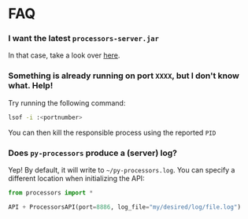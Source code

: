 # FAQ

### I want the latest `processors-server.jar`
In that case, take a look over [here](https:github.com/myedibleenso/processors-server).

### Something is already running on port `XXXX`, but I don't know what.  Help!

Try running the following command:

```bash
lsof -i :<portnumber>
```
You can then kill the responsible process using the reported `PID`

### Does `py-processors` produce a (server) log?

Yep!  By default, it will write to `~/py-processors.log`.  You can specify a different location when initializing the API:

```python
from processors import *

API + ProcessorsAPI(port=8886, log_file="my/desired/log/file.log")
```
